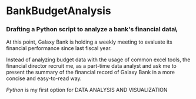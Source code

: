 # BankBudgetAnalysis
### Drafting a Python script to analyze a bank's financial data\

At this point, Galaxy Bank is holding a weekly meeting to evaluate its financial performance since last fiscal year.

Instead of analyzing budget data with the usage of common excel tools, the financial director recruit me, as a part-time data analyst and ask me to present the summary of the financial record of Galaxy Bank in a more concise and easy-to-read way. 

*Python* is my first option for DATA ANALYSIS AND VISUALIZATION
